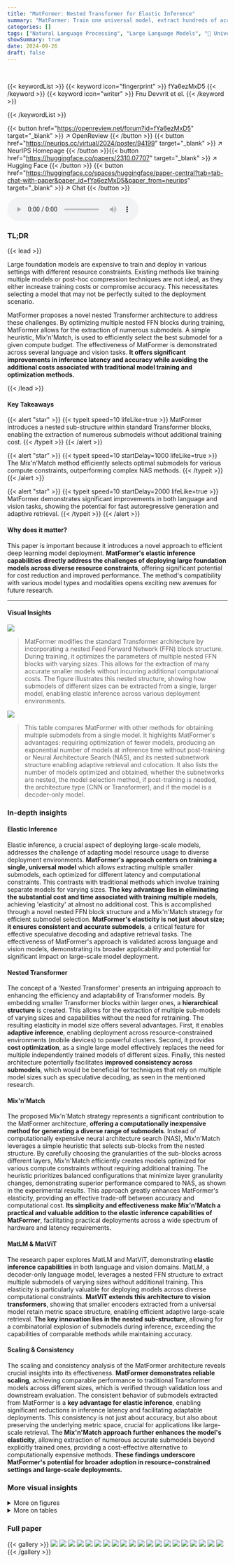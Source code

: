 ```yaml
---
title: "MatFormer: Nested Transformer for Elastic Inference"
summary: "MatFormer: Train one universal model, extract hundreds of accurate submodels for elastic inference!"
categories: []
tags: ["Natural Language Processing", "Large Language Models", "🏢 University of Texas at Austin",]
showSummary: true
date: 2024-09-26
draft: false
---
```


<br>

{{< keywordList >}}
{{< keyword icon="fingerprint" >}} fYa6ezMxD5 {{< /keyword >}}
{{< keyword icon="writer" >}} Fnu Devvrit et el. {{< /keyword >}}
 
{{< /keywordList >}}

{{< button href="https://openreview.net/forum?id=fYa6ezMxD5" target="_blank" >}}
↗ OpenReview
{{< /button >}}
{{< button href="https://neurips.cc/virtual/2024/poster/94199" target="_blank" >}}
↗ NeurIPS Homepage
{{< /button >}}{{< button href="https://huggingface.co/papers/2310.07707" target="_blank" >}}
↗ Hugging Face
{{< /button >}}
{{< button href="https://huggingface.co/spaces/huggingface/paper-central?tab=tab-chat-with-paper&paper_id=fYa6ezMxD5&paper_from=neurips" target="_blank" >}}
↗ Chat
{{< /button >}}



<audio controls>
    <source src="https://ai-paper-reviewer.com/fYa6ezMxD5/podcast.wav" type="audio/wav">
    Your browser does not support the audio element.
</audio>


### TL;DR


{{< lead >}}

Large foundation models are expensive to train and deploy in various settings with different resource constraints.  Existing methods like training multiple models or post-hoc compression techniques are not ideal, as they either increase training costs or compromise accuracy.  This necessitates selecting a model that may not be perfectly suited to the deployment scenario. 



MatFormer proposes a novel nested Transformer architecture to address these challenges. By optimizing multiple nested FFN blocks during training, MatFormer allows for the extraction of numerous submodels.  A simple heuristic, Mix'n'Match, is used to efficiently select the best submodel for a given compute budget. The effectiveness of MatFormer is demonstrated across several language and vision tasks. **It offers significant improvements in inference latency and accuracy while avoiding the additional costs associated with traditional model training and optimization methods.**

{{< /lead >}}


#### Key Takeaways

{{< alert "star" >}}
{{< typeit speed=10 lifeLike=true >}} MatFormer introduces a nested sub-structure within standard Transformer blocks, enabling the extraction of numerous submodels without additional training cost. {{< /typeit >}}
{{< /alert >}}

{{< alert "star" >}}
{{< typeit speed=10 startDelay=1000 lifeLike=true >}} The Mix'n'Match method efficiently selects optimal submodels for various compute constraints, outperforming complex NAS methods. {{< /typeit >}}
{{< /alert >}}

{{< alert "star" >}}
{{< typeit speed=10 startDelay=2000 lifeLike=true >}} MatFormer demonstrates significant improvements in both language and vision tasks, showing the potential for fast autoregressive generation and adaptive retrieval. {{< /typeit >}}
{{< /alert >}}

#### Why does it matter?
This paper is important because it introduces a novel approach to efficient deep learning model deployment.  **MatFormer's elastic inference capabilities directly address the challenges of deploying large foundation models across diverse resource constraints**, offering significant potential for cost reduction and improved performance. The method's compatibility with various model types and modalities opens exciting new avenues for future research.

------
#### Visual Insights



![](https://ai-paper-reviewer.com/fYa6ezMxD5/figures_1_1.jpg)

> MatFormer modifies the standard Transformer architecture by incorporating a nested Feed Forward Network (FFN) block structure.  During training, it optimizes the parameters of multiple nested FFN blocks with varying sizes. This allows for the extraction of many accurate smaller models without incurring additional computational costs.  The figure illustrates this nested structure, showing how submodels of different sizes can be extracted from a single, larger model, enabling elastic inference across various deployment environments.





![](https://ai-paper-reviewer.com/fYa6ezMxD5/tables_2_1.jpg)

> This table compares MatFormer with other methods for obtaining multiple submodels from a single model.  It highlights MatFormer's advantages: requiring optimization of fewer models, producing an exponential number of models at inference time without post-training or Neural Architecture Search (NAS), and its nested subnetwork structure enabling adaptive retrieval and colocation. It also lists the number of models optimized and obtained, whether the subnetworks are nested, the model selection method, if post-training is needed, the architecture type (CNN or Transformer), and if the model is a decoder-only model.





### In-depth insights


#### Elastic Inference
Elastic inference, a crucial aspect of deploying large-scale models, addresses the challenge of adapting model resource usage to diverse deployment environments.  **MatFormer's approach centers on training a single, universal model** which allows extracting multiple smaller submodels, each optimized for different latency and computational constraints.  This contrasts with traditional methods which involve training separate models for varying sizes.  **The key advantage lies in eliminating the substantial cost and time associated with training multiple models**, achieving 'elasticity' at almost no additional cost. This is accomplished through a novel nested FFN block structure and a Mix'n'Match strategy for efficient submodel selection. **MatFormer's elasticity is not just about size; it ensures consistent and accurate submodels**, a critical feature for effective speculative decoding and adaptive retrieval tasks.  The effectiveness of MatFormer's approach is validated across language and vision models, demonstrating its broader applicability and potential for significant impact on large-scale model deployment.

#### Nested Transformer
The concept of a 'Nested Transformer' presents an intriguing approach to enhancing the efficiency and adaptability of Transformer models.  By embedding smaller Transformer blocks within larger ones, a **hierarchical structure** is created. This allows for the extraction of multiple sub-models of varying sizes and capabilities without the need for retraining. The resulting elasticity in model size offers several advantages. First, it enables **adaptive inference**, enabling deployment across resource-constrained environments (mobile devices) to powerful clusters.  Second, it provides **cost optimization**, as a single large model effectively replaces the need for multiple independently trained models of different sizes. Finally, this nested architecture potentially facilitates **improved consistency across submodels**, which would be beneficial for techniques that rely on multiple model sizes such as speculative decoding, as seen in the mentioned research.

#### Mix'n'Match
The proposed Mix'n'Match strategy represents a significant contribution to the MatFormer architecture, **offering a computationally inexpensive method for generating a diverse range of submodels**.  Instead of computationally expensive neural architecture search (NAS), Mix'n'Match leverages a simple heuristic that selects sub-blocks from the nested structure. By carefully choosing the granularities of the sub-blocks across different layers, Mix'n'Match efficiently creates models optimized for various compute constraints without requiring additional training. The heuristic prioritizes balanced configurations that minimize layer granularity changes, demonstrating superior performance compared to NAS, as shown in the experimental results.  This approach greatly enhances MatFormer's elasticity, providing an effective trade-off between accuracy and computational cost. **Its simplicity and effectiveness make Mix'n'Match a practical and valuable addition to the elastic inference capabilities of MatFormer**, facilitating practical deployments across a wide spectrum of hardware and latency requirements.

#### MatLM & MatViT
The research paper explores MatLM and MatViT, demonstrating **elastic inference capabilities** in both language and vision domains.  MatLM, a decoder-only language model, leverages a nested FFN structure to extract multiple submodels of varying sizes without additional training. This elasticity is particularly valuable for deploying models across diverse computational constraints.  **MatViT extends this architecture to vision transformers**, showing that smaller encoders extracted from a universal model retain metric space structure, enabling efficient adaptive large-scale retrieval.  **The key innovation lies in the nested sub-structure**, allowing for a combinatorial explosion of submodels during inference, exceeding the capabilities of comparable methods while maintaining accuracy.

#### Scaling & Consistency
The scaling and consistency analysis of the MatFormer architecture reveals crucial insights into its effectiveness.  **MatFormer demonstrates reliable scaling**, achieving comparable performance to traditional Transformer models across different sizes, which is verified through validation loss and downstream evaluation.  The consistent behavior of submodels extracted from MatFormer is a **key advantage for elastic inference**, enabling significant reductions in inference latency and facilitating adaptable deployments. This consistency is not just about accuracy, but also about preserving the underlying metric space, crucial for applications like large-scale retrieval.  The **Mix'n'Match approach further enhances the model's elasticity**, allowing extraction of numerous accurate submodels beyond explicitly trained ones, providing a cost-effective alternative to computationally expensive methods.  **These findings underscore MatFormer's potential for broader adoption in resource-constrained settings and large-scale deployments.**


### More visual insights

<details>
<summary>More on figures
</summary>


![](https://ai-paper-reviewer.com/fYa6ezMxD5/figures_5_1.jpg)

> This figure presents the results comparing MatLM (MatFormer Language Model) and baseline models.  It shows validation loss, one-shot evaluation scores, and consistency with the largest model (XL) across different model sizes. The key takeaway is that MatLM, especially when using the Mix'n'Match technique, outperforms baselines and produces models with better accuracy and consistency.


![](https://ai-paper-reviewer.com/fYa6ezMxD5/figures_7_1.jpg)

> This figure shows the scaling behavior of MatLM models of different sizes (78M to 850M parameters) compared to baseline Transformer Language Models. It demonstrates that the MatLM-XL models (largest models) across different sizes follow the same scaling trend as the baseline XL models, indicating good scalability.  The validation loss and 1-shot downstream evaluation scores also show similar scaling trends across all granularities (S, M, L, XL), highlighting the efficacy and consistency of the MatFormer approach across various model sizes.


![](https://ai-paper-reviewer.com/fYa6ezMxD5/figures_7_2.jpg)

> This figure shows the results of an experiment comparing the performance of MatViT (a nested Transformer architecture) to baseline ViT models for adaptive image retrieval on ImageNet-1K.  MatViT's elastic inference allows extraction of submodels with varying parameter sizes, adapting to compute constraints.  The plot demonstrates that MatViT submodels, selected using the Mix'n'Match heuristic, retain high accuracy while significantly reducing compute cost compared to independently trained baseline ViT models of similar size. This highlights the advantage of MatViT's nested architecture in providing flexibility and efficiency.


![](https://ai-paper-reviewer.com/fYa6ezMxD5/figures_7_3.jpg)

> This figure shows the results of image classification experiments on ImageNet-1K using MatViT (MatFormer-based Vision Transformer) models.  Two versions of MatViT are presented: B/16 (trained on ImageNet-1K with AugReg) and L/16 (pretrained on ImageNet-21K and finetuned on ImageNet-1K).  The figure demonstrates that MatViT models, along with submodels extracted via the Mix'n'Match technique, either match or surpass the performance of standard ViT models.  The plots illustrate the accuracy-vs.-parameters trade-off, showing that smaller models extracted from MatViT efficiently cover the performance spectrum.


![](https://ai-paper-reviewer.com/fYa6ezMxD5/figures_8_1.jpg)

> This figure compares the performance of MatViT (MatFormer-based Vision Transformer) and baseline ViT models for adaptive image retrieval on ImageNet-1K.  The x-axis represents the total number of parameters (in millions) used in the query encoder, and the y-axis represents the 1-NN (1-Nearest Neighbor) accuracy. The figure shows that MatViT models (both those explicitly trained and those extracted using Mix'n'Match) achieve comparable or better accuracy than baseline ViT models with significantly fewer parameters, demonstrating the effectiveness of MatViT for resource-efficient retrieval tasks.


![](https://ai-paper-reviewer.com/fYa6ezMxD5/figures_8_2.jpg)

> This figure shows the results of using MatViT (MatFormer-based Vision Transformer) for adaptive image retrieval on ImageNet-1K.  It compares the 1-nearest neighbor (NN) accuracy of MatViT, Mix'n'Match (a submodel selection heuristic for MatFormer), and baseline ViT models across a range of model sizes (total parameters in millions). The results demonstrate that MatViT and Mix'n'Match models maintain high accuracy even with significantly fewer parameters compared to the baseline, highlighting their efficiency for real-time query-side computation.


![](https://ai-paper-reviewer.com/fYa6ezMxD5/figures_16_1.jpg)

> This figure compares the performance of Mix'n'Match against Neural Architecture Search (NAS) for finding optimal submodels within a given parameter budget.  It shows that Mix'n'Match achieves comparable results to the more computationally expensive NAS approach, while also offering a simpler heuristic.


![](https://ai-paper-reviewer.com/fYa6ezMxD5/figures_19_1.jpg)

> The figure shows the KL divergence between smaller models (S, M, L) and the largest model (XL) for different model sizes.  The KL divergence is a measure of the difference in probability distributions between two models. Lower KL divergence indicates higher consistency between models. The figure shows that MatFormer and Mix'n'Match consistently have smaller KL divergences compared to baselines, suggesting that MatFormer and Mix'n'Match produce smaller models that are more consistent with the largest model.


![](https://ai-paper-reviewer.com/fYa6ezMxD5/figures_20_1.jpg)

> This figure shows the validation loss and one-shot downstream evaluation scores for an 850M parameter MatLM (Matryoshka Transformer Language Model) and its baseline models.  The results demonstrate that MatLM's submodels, obtained through a technique called Mix'n'Match, achieve better validation loss and one-shot downstream evaluation performance than independently trained baseline models.  Additionally, it highlights the consistency of the Mix'n'Match submodels compared to the full model, indicating they fall on the accuracy-parameter tradeoff curve.


![](https://ai-paper-reviewer.com/fYa6ezMxD5/figures_21_1.jpg)

> This figure shows the scaling behavior of MatLM models of various sizes (78M to 850M parameters) and granularities (S, M, L, XL).  It plots validation loss against the number of non-embedding parameters.  The key observation is that the performance difference between MatLM and baseline models remains relatively constant across all granularities and model sizes.  The figure also highlights the consistency of submodels (smaller models extracted from the largest MatLM model) in validation loss which is consistent with the findings of the paper.


![](https://ai-paper-reviewer.com/fYa6ezMxD5/figures_21_2.jpg)

> This figure shows the results of experiments comparing MatLM (MatFormer Language Model) with baseline Transformer Language Models.  The plots illustrate validation loss, one-shot downstream evaluation scores, and consistency with the largest model (XL).  It demonstrates that MatLM outperforms baselines and that a simple heuristic called Mix'n'Match can create many accurate submodels.


![](https://ai-paper-reviewer.com/fYa6ezMxD5/figures_22_1.jpg)

> This figure displays three sub-figures showing the validation loss, the one-shot downstream evaluation scores, and the consistency with the XL model for the 850M MatLM and its baseline models.  The results demonstrate that MatFormer (and Mix'n'Match) outperforms the baselines in terms of validation loss and downstream performance while maintaining consistency with the largest model.


![](https://ai-paper-reviewer.com/fYa6ezMxD5/figures_22_2.jpg)

> This figure presents a comparison of validation loss and one-shot downstream evaluation scores for an 850M parameter MatLM (Matryoshka Transformer Language Model) and its baseline counterparts.  It demonstrates that MatLM, particularly when combined with the Mix'n'Match submodel selection technique, achieves better performance than independently trained models across various sizes. The results show that the Mix'n'Match approach generates models that follow the accuracy-versus-parameter trade-off curve established by the explicitly trained submodels, indicating a cost-effective way to obtain accurate models for diverse compute budgets.


![](https://ai-paper-reviewer.com/fYa6ezMxD5/figures_22_3.jpg)

> This figure shows the comparison of validation loss and downstream evaluation scores between 850M parameter MatLM and its baseline models with different sizes.  It demonstrates that MatLM outperforms baselines across all granularities.  The Mix'n'Match technique, which enables the extraction of additional submodels, helps in generating accurate and consistent models, demonstrating the efficacy of MatFormer in creating models that span the performance versus compute trade-off curve.


![](https://ai-paper-reviewer.com/fYa6ezMxD5/figures_22_4.jpg)

> This figure shows the validation loss and one-shot downstream evaluation results for an 850M parameter MatLM model and its baseline counterparts.  It demonstrates that MatLM outperforms the baselines across different model sizes (S,M,L,XL),  and that the Mix'n'Match approach used for MatLM yields models that are both accurate and highly consistent with the full model. The consistency of smaller models created using Mix'n'Match is particularly highlighted in a separate graph.


![](https://ai-paper-reviewer.com/fYa6ezMxD5/figures_22_5.jpg)

> This figure presents the validation loss and one-shot downstream evaluation scores for an 850M parameter MatLM (Matryoshka Transformer Language Model) and its corresponding baseline models.  It demonstrates that MatFormer's Mix'n'Match technique produces smaller, more consistent submodels that maintain high accuracy across different computational budgets. The submodels are shown to fall on the curve defined by the explicitly trained models, highlighting the efficacy of the MatFormer approach.


![](https://ai-paper-reviewer.com/fYa6ezMxD5/figures_23_1.jpg)

> MatFormer introduces a nested structure into the feed-forward network (FFN) block of the Transformer.  During training, MatFormer optimizes multiple nested FFN blocks of varying sizes. This allows for the extraction of numerous accurate, smaller models without incurring additional computational costs.  The figure illustrates this nested structure, highlighting how the submodels can be mixed and matched during inference to achieve elastic inference across various deployment constraints.


![](https://ai-paper-reviewer.com/fYa6ezMxD5/figures_23_2.jpg)

> This figure shows the comparison of validation loss and one-shot downstream evaluation scores between the 850M parameter MatLM and its baseline models.  The leftmost panel (a) displays validation loss, demonstrating that MatLM outperforms baselines across all granularities (S, M, L, XL).  The center panel (b) shows one-shot downstream evaluation scores, where again MatLM surpasses baselines.  Importantly, the rightmost panel (c) illustrates the consistency of submodels extracted via Mix'n'Match, highlighting that these models exhibit high consistency with the full MatLM-XL model.  This consistency is a key finding, suggesting that smaller, more efficient models can be obtained without sacrificing performance.


![](https://ai-paper-reviewer.com/fYa6ezMxD5/figures_23_3.jpg)

> This figure shows the results of the experiments comparing MatLM and baseline models, in terms of validation loss, one-shot evaluation scores, and consistency with the largest model.  It highlights how MatLM outperforms baseline models, especially in terms of achieving better results with smaller models, and how the Mix'n'Match strategy helps in creating accurate and consistent submodels within a given parameter budget.


![](https://ai-paper-reviewer.com/fYa6ezMxD5/figures_23_4.jpg)

> This figure shows three graphs comparing the performance of MatLM (MatFormer Language Model) with baseline Transformer models.  The first graph displays validation loss against the number of non-embedding parameters. The second graph shows one-shot downstream evaluation scores against the number of non-embedding parameters. The third graph presents the consistency of the smaller MatLM models with the largest MatLM model.  The results demonstrate that MatLM, particularly when using the Mix'n'Match technique, produces more accurate and consistent models that perform as well as or better than independently trained counterparts across a range of sizes. These models effectively occupy the optimal accuracy vs. parameters trade-off space.


</details>




<details>
<summary>More on tables
</summary>


![](https://ai-paper-reviewer.com/fYa6ezMxD5/tables_6_1.jpg)
> This table presents the inference time speedup achieved by using speculative decoding with the smaller (393M parameters) and larger (850M parameters) submodels extracted from the 850M MatLM model, compared to standard autoregressive decoding of the 850M model. The speedup is shown for two downstream tasks: LAMBADA and TriviaQA.  The table also includes a row showing the additional speedup achieved by sharing the attention cache across the smaller and larger models.

![](https://ai-paper-reviewer.com/fYa6ezMxD5/tables_7_1.jpg)
> This table presents the fitted parameters (a, b, c) for the scaling law equation Loss(N, D) = a * (ND)^b + c, which describes the relationship between the loss, the number of non-embedding parameters (N), and the number of training tokens (D).  The parameters are fitted separately for both Baseline and MatFormer models, offering a comparison of their scaling behavior.

![](https://ai-paper-reviewer.com/fYa6ezMxD5/tables_14_1.jpg)
> This table provides detailed information about the language models used in the experiments of section 4.1.  For each model size (78M, 180M, 310M, 463M, and 850M parameters), it breaks down the total parameter count into the number of non-embedding parameters and FFN (Feed-Forward Network) parameters. It also specifies the model dimension (dmodel) and the number of training tokens used for each model.

![](https://ai-paper-reviewer.com/fYa6ezMxD5/tables_17_1.jpg)
> This table compares the configurations of submodels generated by the Mix'n'Match heuristic and Neural Architecture Search (NAS) for various parameter budgets on an 850M MatFormer model.  The results show that NAS tends to favor balanced granularities (even distribution of different submodel granularities across layers), aligning with the Mix'n'Match heuristic, which prioritizes balanced configurations for optimal performance.

![](https://ai-paper-reviewer.com/fYa6ezMxD5/tables_19_1.jpg)
> This table presents the results of experiments on an 850M parameter model where different probabilities were used for sampling submodels during training.  The goal was to investigate the impact of non-uniform sampling on model performance across different granularities. The results show that strategies which emphasize the largest granularity generally perform well, with only minor negative effects on smaller granularities.

![](https://ai-paper-reviewer.com/fYa6ezMxD5/tables_20_1.jpg)
> This table presents the top-1 accuracy results of different ViT models trained with and without MatFormer on ImageNet-1K.  It shows the impact of using MatFormer during pretraining and finetuning phases on the model's accuracy, demonstrating its effectiveness in producing more accurate and elastic models. Different model sizes are compared for both ViT and MatViT architectures.

![](https://ai-paper-reviewer.com/fYa6ezMxD5/tables_21_1.jpg)
> This table presents the 1-nearest neighbor (NN) accuracy results for image retrieval experiments on ImageNet-1K.  The query and document encoders used are the same model.  The results show that the MatViT models (variants of Vision Transformers with a nested structure) either match or outperform the standard ViT (Vision Transformer) counterparts in terms of accuracy. A key point is that the smaller MatViT models are extracted at no additional cost, while the corresponding baseline ViT models of the same sizes would need to be explicitly trained.

![](https://ai-paper-reviewer.com/fYa6ezMxD5/tables_24_1.jpg)
> This table presents the performance of different language models on 25 downstream tasks.  It compares the performance of baseline Transformer models with MatFormer models across four different granularities (S, M, L, XL) representing different model sizes.  The table includes both downstream evaluation metrics and development set log perplexity loss for each model and granularity, allowing for a comprehensive comparison of accuracy and efficiency.

![](https://ai-paper-reviewer.com/fYa6ezMxD5/tables_25_1.jpg)
> This table presents the results of evaluating the 78M parameter MatLM model and its corresponding baseline models on a variety of downstream tasks.  The evaluation metrics include accuracy scores on tasks such as TriviaQA, Natural Questions, and HellaSwag, along with the development set log perplexity loss. The table shows the performance of MatLM compared to the baseline for each model granularity (S, M, L, XL).

![](https://ai-paper-reviewer.com/fYa6ezMxD5/tables_25_2.jpg)
> This table presents the results of downstream evaluation tasks and development set log perplexity loss for different model sizes (78M) and granularities (S, M, L, XL).  It compares the performance of baseline models with MatFormer models across various tasks, offering a detailed breakdown of the model's performance at different scales.

![](https://ai-paper-reviewer.com/fYa6ezMxD5/tables_26_1.jpg)
> This table presents the results of evaluating various language models on 25 downstream tasks.  It compares the performance of baseline transformer models (Baseline-S, Baseline-M, Baseline-L, Baseline-XL) against MatFormer models (MatLM-S, MatLM-M, MatLM-L, MatLM-XL) of four different sizes (granularities) — 78M parameters. The metrics used are accuracy scores for each task and the average log perplexity across all tasks for each model. The table highlights the relative performance differences between baseline and MatFormer models. 

![](https://ai-paper-reviewer.com/fYa6ezMxD5/tables_26_2.jpg)
> This table presents the performance of different models (Baseline and MatLM with granularities S, M, L, XL) on 25 downstream tasks.  It shows the accuracy and log perplexity loss for each model on each task, allowing for a comparison of the different model sizes and architectures. The log perplexity loss is a metric used to evaluate the language model's performance, where lower values indicate better performance.

![](https://ai-paper-reviewer.com/fYa6ezMxD5/tables_27_1.jpg)
> This table presents the performance of different language models on various downstream tasks.  It compares the performance of baseline models (Baseline-S, Baseline-M, Baseline-L, Baseline-XL) with MatFormer models (MatLM-S, MatLM-M, MatLM-L, MatLM-XL) at the 78M parameter scale.  Each model's performance is evaluated using various metrics (e.g., Exact Match, Accuracy) for 25 English tasks. The table also includes the development set log perplexity loss for each model, providing a comprehensive evaluation of their performance across diverse language understanding tasks.

</details>




### Full paper

{{< gallery >}}
<img src="https://ai-paper-reviewer.com/fYa6ezMxD5/1.png" class="grid-w50 md:grid-w33 xl:grid-w25" />
<img src="https://ai-paper-reviewer.com/fYa6ezMxD5/2.png" class="grid-w50 md:grid-w33 xl:grid-w25" />
<img src="https://ai-paper-reviewer.com/fYa6ezMxD5/3.png" class="grid-w50 md:grid-w33 xl:grid-w25" />
<img src="https://ai-paper-reviewer.com/fYa6ezMxD5/4.png" class="grid-w50 md:grid-w33 xl:grid-w25" />
<img src="https://ai-paper-reviewer.com/fYa6ezMxD5/5.png" class="grid-w50 md:grid-w33 xl:grid-w25" />
<img src="https://ai-paper-reviewer.com/fYa6ezMxD5/6.png" class="grid-w50 md:grid-w33 xl:grid-w25" />
<img src="https://ai-paper-reviewer.com/fYa6ezMxD5/7.png" class="grid-w50 md:grid-w33 xl:grid-w25" />
<img src="https://ai-paper-reviewer.com/fYa6ezMxD5/8.png" class="grid-w50 md:grid-w33 xl:grid-w25" />
<img src="https://ai-paper-reviewer.com/fYa6ezMxD5/9.png" class="grid-w50 md:grid-w33 xl:grid-w25" />
<img src="https://ai-paper-reviewer.com/fYa6ezMxD5/10.png" class="grid-w50 md:grid-w33 xl:grid-w25" />
<img src="https://ai-paper-reviewer.com/fYa6ezMxD5/11.png" class="grid-w50 md:grid-w33 xl:grid-w25" />
<img src="https://ai-paper-reviewer.com/fYa6ezMxD5/12.png" class="grid-w50 md:grid-w33 xl:grid-w25" />
<img src="https://ai-paper-reviewer.com/fYa6ezMxD5/13.png" class="grid-w50 md:grid-w33 xl:grid-w25" />
<img src="https://ai-paper-reviewer.com/fYa6ezMxD5/14.png" class="grid-w50 md:grid-w33 xl:grid-w25" />
<img src="https://ai-paper-reviewer.com/fYa6ezMxD5/15.png" class="grid-w50 md:grid-w33 xl:grid-w25" />
<img src="https://ai-paper-reviewer.com/fYa6ezMxD5/16.png" class="grid-w50 md:grid-w33 xl:grid-w25" />
<img src="https://ai-paper-reviewer.com/fYa6ezMxD5/17.png" class="grid-w50 md:grid-w33 xl:grid-w25" />
<img src="https://ai-paper-reviewer.com/fYa6ezMxD5/18.png" class="grid-w50 md:grid-w33 xl:grid-w25" />
<img src="https://ai-paper-reviewer.com/fYa6ezMxD5/19.png" class="grid-w50 md:grid-w33 xl:grid-w25" />
<img src="https://ai-paper-reviewer.com/fYa6ezMxD5/20.png" class="grid-w50 md:grid-w33 xl:grid-w25" />
{{< /gallery >}}